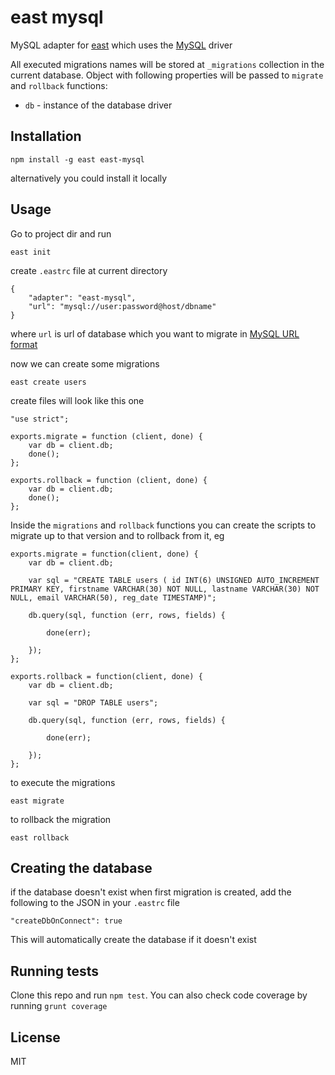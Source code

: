 # east mysql

MySQL adapter for [east](https://github.com/okv/east) which uses the [MySQL](https://github.com/felixge/node-mysql)
driver

All executed migrations names will be stored at `_migrations` collection in the current database. Object with 
following properties will be passed to `migrate` and `rollback` functions:

 - `db` - instance of the database driver

## Installation

    npm install -g east east-mysql
    
alternatively you could install it locally

## Usage

Go to project dir and run

    east init

create `.eastrc` file at current directory

    {
        "adapter": "east-mysql",
        "url": "mysql://user:password@host/dbname"
    }

where `url` is url of database which you want to migrate in [MySQL URL format](http://dev.mysql.com/doc/connector-j/en/connector-j-reference-configuration-properties.html)

now we can create some migrations

    east create users
    
create files will look like this one
 
    "use strict";
    
    exports.migrate = function (client, done) {
        var db = client.db;
        done();
    };
    
    exports.rollback = function (client, done) {
        var db = client.db;
        done();
    };
    
Inside the `migrations` and `rollback` functions you can create the scripts to migrate up to that version
and to rollback from it, eg

    exports.migrate = function(client, done) {
        var db = client.db;
    
        var sql = "CREATE TABLE users ( id INT(6) UNSIGNED AUTO_INCREMENT PRIMARY KEY, firstname VARCHAR(30) NOT NULL, lastname VARCHAR(30) NOT NULL, email VARCHAR(50), reg_date TIMESTAMP)";
    
        db.query(sql, function (err, rows, fields) {
    
            done(err);
    
        });
    };
    
    exports.rollback = function(client, done) {
        var db = client.db;
    
        var sql = "DROP TABLE users";
    
        db.query(sql, function (err, rows, fields) {
    
            done(err);
    
        });
    };

to execute the migrations

    east migrate

to rollback the migration

    east rollback
    
## Creating the database

if the database doesn't exist when first migration is created, add the following to the JSON in your `.eastrc` file

    "createDbOnConnect": true

This will automatically create the database if it doesn't exist

## Running tests

Clone this repo and run `npm test`. You can also check code coverage by running `grunt coverage`
   
## License

MIT
